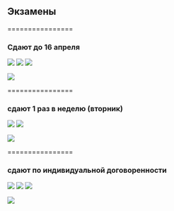 ## Экзамены
================
### Сдают до 16 апреля

  [![](https://avatars2.githubusercontent.com/u/6639503?s=50)](https://github.com/leonidprokopovich) 
  [![](https://avatars0.githubusercontent.com/u/6037393?s=50)](https://github.com/VictorPetukhov) 
  [![](https://avatars0.githubusercontent.com/u/6639543?s=50)](https://github.com/EgorDergaew) 


![](http://shkolazhizni.ru/img/content/i13/13324.jpg)


================


### сдают 1 раз в неделю (вторник)

  [![](https://avatars3.githubusercontent.com/u/6450286?s=50)](https://github.com/NikitaGolub)   [![](https://avatars1.githubusercontent.com/u/6061182?s=50)](https://github.com/GeorgeOvchinnikov) 

![](http://s58.radikal.ru/i161/1005/0d/8bc5828b7d22.gif)


================



### сдают по индивидуальной договоренности

  [![](https://avatars0.githubusercontent.com/u/3833771?s=50)](https://github.com/PavelShalaginov)   [![](https://avatars1.githubusercontent.com/u/6498865?s=50)](https://github.com/MishaRubnicov)    [![](https://avatars0.githubusercontent.com/u/6568321?s=50)](https://github.com/TanyaPetrova)  

![](http://v.img.com.ua/b/300x200/c/b8/84c9889f0847f2b4f26fe3e40645eb8c.jpg)
